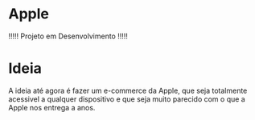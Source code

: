 # Apple


!!!!!   Projeto em Desenvolvimento !!!!!

# Ideia

A ideia até agora é fazer um e-commerce da Apple, que seja totalmente acessivel a qualquer dispositivo e que seja muito parecido com o que a Apple nos entrega a anos.
